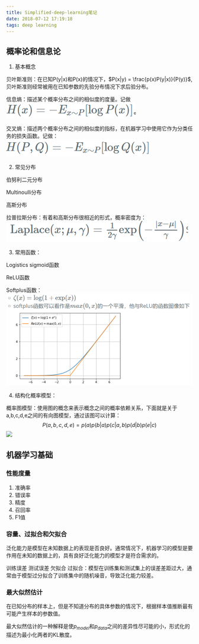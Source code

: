 ```yaml
---
title: Simplified-deep-learning笔记
date: 2018-07-12 17:19:18
tags: deep learning
---
```

## 概率论和信息论

1. 基本概念

贝叶斯准则：在已知P(y|x)和P(x)的情况下，$P(x|y) = \frac{p(x)P(y|x)}{P(y)}$, 贝叶斯准则经常被用在已知参数的先验分布情况下求后验分布。
<!-- more -->
信息熵：描述某个概率分布之间的相似度的度量。记做![](https://raw.githubusercontent.com/gjwei/images/master/20180712173043.png)

交叉熵：描述两个概率分布之间的相似度的指标，在机器学习中使用它作为分类任务的损失函数。记做：![](https://raw.githubusercontent.com/gjwei/images/master/20180712173129.png)

2. 常见分布

伯努利二元分布

Multinoulli分布

高斯分布

拉普拉斯分布：有着和高斯分布很相近的形式，概率密度为：![](https://raw.githubusercontent.com/gjwei/images/master/20180712173302.png)

3. 常用函数：

 Logistics sigmoid函数

 ReLU函数

 Softplus函数：
 ![](https://raw.githubusercontent.com/gjwei/images/master/20180712173358.png)


4. 结构化概率模型：

概率图模型：使用图的概念来表示概念之间的概率依赖关系，下面就是关于a,b,c,d,e之间的有向图模型，通过该图可以计算：
$$ P(a,b, c, d, e) = p(a)p(b|a)p(c|a,b)p(d|b)p(e|c)$$
![](https://discoverml.github.io/simplified-deeplearning/%E6%95%B0%E5%AD%A6%E5%9F%BA%E7%A1%80/img/graph_model.png)

## 机器学习基础

### 性能度量
1. 准确率
2. 错误率
3. 精度
4. 召回率
5. F1值

### 容量、过拟合和欠拟合

泛化能力是模型在未知数据上的表现是否良好。通常情况下，机器学习的模型是要作用在未知的数据上的，具有良好泛化能力的模型才是符合需求的。

训练误差
测试误差
欠拟合
过拟合：模型在训练集和测试集上的误差差距过大，通常由于模型过分拟合了训练集中的随机噪音，导致泛化能力较差。

### 最大似然估计
在已知分布的样本上，但是不知道分布的具体参数的情况下，根据样本值推断最有可能产生样本的参数值。

最大似然估计的一种解释是使$p_{model}$和$p_{data}$之间的差异性尽可能的小，形式化的描述为最小化两者的KL散度。


